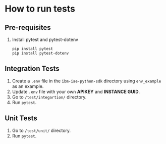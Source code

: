 # How to run tests

## Pre-requisites
1. Install pytest and pytest-dotenv
    ```
    pip install pytest
    pip install pytest-dotenv
    ```

## Integration Tests

1. Create a `.env` file in the `ibm-iae-python-sdk` directory using `env_example` as an example.
1. Update `.env` file with your own **APIKEY** and **INSTANCE GUID**.
1. Go to `/test/integartion/` directory.
1. Run `pytest`.

## Unit Tests

1. Go to `/test/unit/` directory.
1. Run `pytest`.